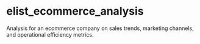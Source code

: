 # elist_ecommerce_analysis
Analysis for an ecommerce company on sales trends, marketing channels, and operational efficiency metrics.
